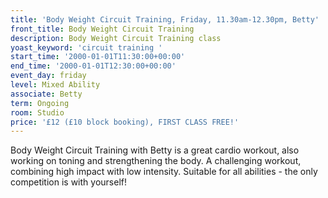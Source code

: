 ```yaml
---
title: 'Body Weight Circuit Training, Friday, 11.30am-12.30pm, Betty'
front_title: Body Weight Circuit Training
description: Body Weight Circuit Training class
yoast_keyword: 'circuit training '
start_time: '2000-01-01T11:30:00+00:00'
end_time: '2000-01-01T12:30:00+00:00'
event_day: friday
level: Mixed Ability
associate: Betty
term: Ongoing
room: Studio
price: '£12 (£10 block booking), FIRST CLASS FREE!'
---
```


Body Weight Circuit Training with Betty is a great cardio workout, also working on toning and strengthening the body. A challenging workout, combining high impact with low intensity. Suitable for all abilities - the only competition is with yourself!
